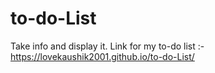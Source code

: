 # to-do-List
Take info and display it.
Link for my to-do list :-
https://lovekaushik2001.github.io/to-do-List/
